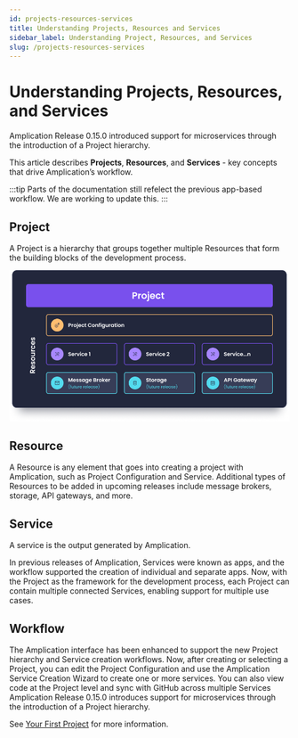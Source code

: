 ```yaml
---
id: projects-resources-services
title: Understanding Projects, Resources and Services
sidebar_label: Understanding Project, Resources, and Services
slug: /projects-resources-services
---
```

# Understanding Projects, Resources, and Services

Amplication Release 0.15.0 introduced support for microservices through the introduction of a Project hierarchy.

This article describes **Projects**, **Resources**, and **Services** -  key concepts that drive Amplication’s workflow. 

:::tip 
Parts of the documentation still refelect the previous app-based workflow. We are working to update this.
::: 


## Project
A Project is a hierarchy that groups together multiple Resources that form the building blocks of the development process.


![](./assets/project-structure.png)

## Resource
A Resource is any element that goes into creating a project with Amplication, such as Project Configuration and Service.
Additional types of Resources to be added in upcoming releases include message brokers, storage, API gateways, and more.



## Service

A service is the output generated by Amplication. 

In previous releases of Amplication, Services were known as apps, and the workflow supported the creation of individual and separate apps. Now, with the Project as the framework for the development process, each Project can contain multiple connected Services, enabling support for multiple use cases.


## Workflow 

The Amplication interface has been enhanced to support the new Project hierarchy and Service creation workflows. Now, after creating or selecting a Project, you can edit the Project Configuration and use the Amplication Service Creation Wizard to create one or more services. You can also view code at the Project level and sync with GitHub across multiple Services
Amplication Release 0.15.0 introduces support for microservices through the introduction of a Project hierarchy. 

See [Your First Project](https://docs.amplication.com/docs/first-app/) for more information. 